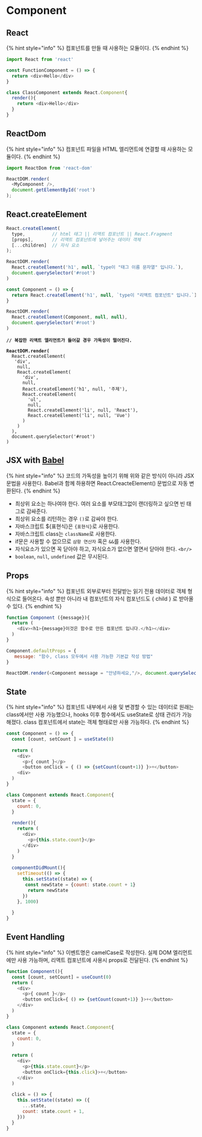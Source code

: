 # Component

## React

{% hint style="info" %}
컴포넌트를 만들 때 사용하는 모듈이다.
{% endhint %}

```javascript
import React from 'react' 

const FunctionComponent = () => {
  return <div>Hello</div>
}

class ClassComponent extends React.Component{
  render(){
    return <div>Hello</div>
  }
}
```

## ReactDom

{% hint style="info" %}
컴포넌트 파일을 HTML 엘리먼트에 연결할 때 사용하는 모듈이다.
{% endhint %}

```javascript
import ReactDom from 'react-dom' 

ReactDOM.render(
  <MyComponent />,
  document.getElementById('root') 
);
```

## React.createElement

```javascript
React.createElement(
  type,          // html 태그 || 리액트 컴포넌트 || React.Fragment
  [props],       // 리액트 컴포넌트에 넣어주는 데이터 객체
  [...children]  // 자식 요소
);
```

```javascript
ReactDOM.render(
  React.createElement('h1', null, `type이 "태그 이름 문자열" 입니다.`),
  document.querySelector('#root')
)
```

```javascript
const Component = () => {
  return React.createElement('h1', null, `type이 "리액트 컴포넌트" 입니다.`)
}

ReactDOM.render(
  React.createElement(Component, null, null), 
  document.querySelector('#root')
)
```

<pre class="language-javascript"><code class="lang-javascript"><strong>// 복잡한 리액트 엘리먼트가 들어갈 경우 가독성이 떨어진다.
</strong><strong>
</strong><strong>ReactDOM.render(
</strong>  React.createElement(
   'div',
    null,
    React.createElement(
      'div',
      null,
      React.createElement('h1', null, '주제'),
      React.createElement(
        'ul',
        null,
        React.createElement('li', null, 'React'),
        React.createElement('li', null, 'Vue')
      )
    )
  ),
  document.querySelector('#root')
)</code></pre>

## JSX with [Babel](https://babeljs.io/)

{% hint style="info" %}
코드의 가독성을 높이기 위해 위와 같은 방식이 아니라 JSX 문법을 사용한다. Babel과 함께 하용하면 React.CreacteElement() 문법으로 자동 변환된다.
{% endhint %}

* 최상위 요소는 하나여야 한다. 여러 요소를 부모태그없이 랜더링하고 싶으면 빈 태그로 감싸준다.
* 최상위 요소를 리턴하는 경우 `()`로 감싸야 한다.&#x20;
* 자바스크립트 ${표현식}은 `{표현식}`로 사용한다.
* 자바스크립트 class는 `className`로 사용한다.
* if문은 사용할 수 없으므로 `삼항 연산자` 혹은 `&&`를 사용한다.
* 자식요소가 있으면 꼭 닫아야 하고, 자식요소가 없으면 열면서 닫아야 한다. `<br/>`
* `boolean`, `null`, `undefined` 값은 무시된다.



## Props

{% hint style="info" %}
컴포넌트 외부로부터 전달받는 읽기 전용 데이터로 객체 형식으로 들어온다. 속성 뿐만 아니라 내 컴포넌트의 자식 컴포넌드도 { child } 로 받아올 수 있다.&#x20;
{% endhint %}

```javascript
function Component ({message}){
  return (
    <div><h1>{message}이것은 함수로 만든 컴포넌트 입니다.</h1></div>
  )
}

Component.defaultProps = {
   message: "함수, class 모두에서 사용 가능한 기본값 작성 방법"
}

ReactDOM.render(<Component message = "안녕하세요,"/>, document.querySelector('#root'))
```

## State

{% hint style="info" %}
컴포넌트 내부에서 사용 및 변경할 수 있는 데이터로 원래는 class에서만 사용 가능했으나, hooks 이후 함수에서도 useState로 상태 관리가 가능해졌다. class 컴포넌트에서 state는 객체 형태로만 사용 가능하다.
{% endhint %}

```javascript
const Component = () => {
  const [count, setCount ] = useState(0)
  
  return (
    <div>
      <p>{ count }</p>
      <button onClick = { () => {setCount(count+1)} }>+</button>
    <div>
  )
}
```

```javascript
class Component extends React.Component{
  state = {  
    count: 0,
  }
  
  render(){
    return (
      <div>
        <p>{this.state.count}</p>
      </div>
    )
  }
  
  componentDidMount(){
    setTimeout(() => {
      this.setState((state) => { 
       const newState = {count: state.count + 1}
        return newState
      })
    }, 1000)
    
  }
}
```

## Event Handling

{% hint style="info" %}
이벤트명은 camelCase로 작성한다. 실제 DOM 엘리먼트에만 사용 가능하며, 리액트 컴포넌트에 사용시 props로 전달된다.
{% endhint %}

```javascript
function Component(){
  const [count, setCount] = useCount(0)
  return (
    <div>
      <p>{ count }</p>
      <button onClick={ () => {setCount(count+1)} }>+</button>
    </div>
  )
}
```

```javascript
class Component extends React.Component{
  state = {
    count: 0,
  }
  
  return (
    <div>
      <p>{this.state.count}</p>
      <button onClick={this.click}>+</button>
    </div>
  )
  
  click = () => {
    this.setState((state) => ({
      ...state,
      count: state.count + 1,
    }))
  }
}
```
